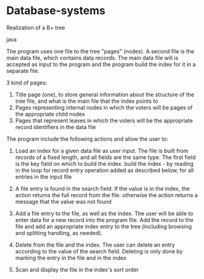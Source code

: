 # Database-systems
Realization of a B+ tree

java

The program uses one file to the tree "pages" (nodes). 
A second file is the main data file, which contains data records. 
The main data file will is accepted as input to the program and the program build the index for it in a separate file.

3 kind of pages:

1. Title page (one), to store general information about the structure of the tree file, and what is the main file that the index points to
2. Pages representing internal nodes in which the voters will be pages of the appropriate child nodes
3. Pages that represent leaves in which the voters will be the appropriate record identifiers in the data file

The program include the following actions and allow the user to: 

1. Load an index for a given data file as user input. The file is built from records of a fixed length, and all fields are the same type. The first field is the key field on which to build the index. build the index - by reading in the loop for record entry operation added as described below, for all entries in the input file

2. A file entry is found in the search field. If the value is in the index, the action returns the full record from the file. otherwise the action returns a message that the value was not found

3.  Add a file entry to the file, as well as the index. The user will be able to enter data for a new record into the program file. Add the record to the file and add an appropriate index entry to the tree (including browsing and splitting handling, as needed).

4.  Delete from the file and the index. The user can delete an entry according to the value of the search field. Deleting is only done by marking the entry in the file and in the index

5. Scan and display the file in the index's sort order
